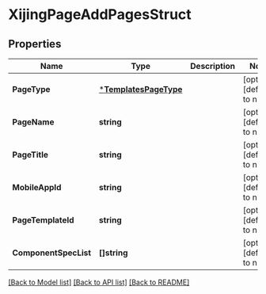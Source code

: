# XijingPageAddPagesStruct

## Properties
Name | Type | Description | Notes
------------ | ------------- | ------------- | -------------
**PageType** | [***TemplatesPageType**](TemplatesPageType.md) |  | [optional] [default to null]
**PageName** | **string** |  | [optional] [default to null]
**PageTitle** | **string** |  | [optional] [default to null]
**MobileAppId** | **string** |  | [optional] [default to null]
**PageTemplateId** | **string** |  | [optional] [default to null]
**ComponentSpecList** | **[]string** |  | [optional] [default to null]

[[Back to Model list]](../README.md#documentation-for-models) [[Back to API list]](../README.md#documentation-for-api-endpoints) [[Back to README]](../README.md)


